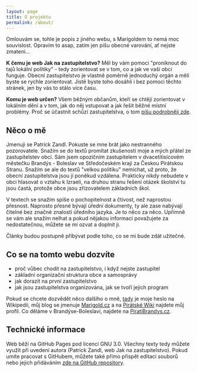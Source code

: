 ```yaml
---
layout: page
title: O projektu
permalink: /about/
---
```


Omlouvám se, tohle je popis z jiného webu, s Marigoldem to nemá moc souvislost. Opravím to asap, zatím jen píšu obecné varování, ať nejste zmateni... 

**K čemu je web Jak na zastupitelstvo?** Měl by vám pomoci "proniknout do tajů lokální politiky" - tedy zorientovat se v tom, co a jak ve vaší obci funguje. Obecní zastupitelstvo je vlastně poměrně jednoduchý orgán a měli byste se rychle zorientovat. Jistě byste toho dosáhli i bez pomoci těchto stránek, jen by vás to stálo více času.

**Komu je web určen?** Všem běžným občanům, kteří se chtějí zorientovat v lokálním dění a v tom, jak do něj vstupovat a jak řešit běžné místní problémy. Proč se účastnit schůzí zastupitelstva, o tom [píšu podrobněji zde](https://www.jaknazastupitelstvo.cz/zastupitelstvo1_proc/).

## Něco o mě
Jmenuji se Patrick Zandl. Pokuste se mne brát jako nestranného pozorovatele. Snažím se do textů promítat zkušenosti moje a mých přátel ze zastupitelstev obcí. Sám jsem opozičním zastupitelem v dvacetitisícovém městečku Brandýs - Boleslav ve Středočeském kraji za Českou Pirátskou Stranu. Snažím se ale do textů "velkou politiku" nemíchat, už proto, že obecní zastupitelstva jsou jí poněkud vzdálena. Prakticky nikdy nebudete v obci hlasovat o vztahu k Izraeli, na druhou stranu řešení otázek školství tu jsou častá, protože obce jsou zřizovatelem základních škol.  

V textech se snažím spíše o pochopitelnost a čtivost, než naprostou přesnost. Naprosto přesné bývají úřední dokumenty, ty ale zase nabývají čitelné bez značné znalosti úředního jazyka. Je to něco za něco. Upřímně se vám ale snažím nelhat a pokud nějakou informaci považujete za nedostatečnou, můžete se mi ozvat a doplnit ji.

Články budou postupně přibývat podle toho, co se mi bude zdát užitečné.

## Co se na tomto webu dozvíte

- proč vůbec chodit na zastupitelstvo, i když nejste zastupitel
- základní organizační struktura obce a samosprávy
- jak dorazit na první zastupitelstvo
- jak jsou zastupitelstva organizována, jak se tvoří jejich program


Pokud se chcete dozvědět něco dalšího o mně,  [tady](https://cs.wikipedia.org/wiki/Patrick_Zandl) je moje heslo na Wikipedii, můj blog se jmenuje [Marigold.cz](https://www.marigold.cz) a na [Pirátské Wiki](https://stredocesky.pirati.cz/lide/patrick-zandl/) najdete můj profil. Co děláme v Brandýse-Boleslavi, najdete na [PiratiBrandys.cz](https://www.piratibrandys.cz).

## Technické informace

Web běží na GitHub Pages pod licencí GNU 3.0. Všechny texty tedy můžete využít při uvedení autora (Patrick Zandl, web Jak na zastupitelstvo). Pokud umíte pracovat s GitHubem, můžete také přímo přispět editací souborů nebo jejich přidáváním [zde na GitHub repository](https://github.com/tangero/zastupitelstvo/).
